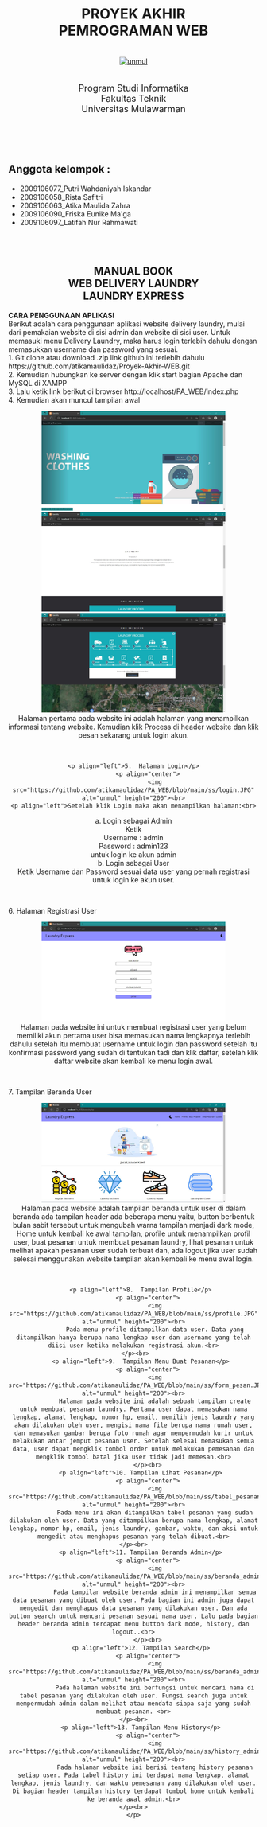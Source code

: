 <div align="center">
    <h1>PROYEK AKHIR<br><b>PEMROGRAMAN WEB</b></h1><br>
    <div>
        <a href="https://unmul.ac.id/">
            <img src="https://upload.wikimedia.org/wikipedia/id/8/83/Unmul_logo_low.svg" alt="unmul" height="200">
        </a>
    </div>
</div>
<br>
<div align="center">
    <p style="font-size: 18px;">
        Program Studi Informatika<br>
        Fakultas Teknik<br>
        Universitas Mulawarman
    </p>
</div>
<br><br><br>

## Anggota kelompok :
- 2009106077_Putri Wahdaniyah Iskandar
- 2009106058_Rista Safitri
- 2009106063_Atika Maulida Zahra
- 2009106090_Friska Eunike Ma'ga
- 2009106097_Latifah Nur Rahmawati

<br><br>
<div align="center">
    <h2>
        MANUAL BOOK<br>
        WEB DELIVERY LAUNDRY<br>
        LAUNDRY EXPRESS
    </h2><p align="left"><b>CARA PENGGUNAAN APLIKASI</b><br>
        Berikut adalah cara penggunaan aplikasi website delivery laundry, mulai dari pemakaian website di sisi admin dan website di sisi user. Untuk memasuki menu Delivery Laundry, maka harus login terlebih dahulu dengan memasukkan username dan password yang sesuai.<br>
        1.	Git clone atau download .zip link github ini terlebih dahulu 
            https://github.com/atikamaulidaz/Proyek-Akhir-WEB.git<br>
        2.	Kemudian hubungkan ke server dengan klik start bagian Apache dan MySQL di XAMPP<br>
        3.	Lalu ketik link berikut di browser 
            http://localhost/PA_WEB/index.php<br>
        4.	Kemudian akan muncul tampilan awal<br>
            <p align="center">
                <img src="https://github.com/atikamaulidaz/PA_WEB/blob/main/ss/index_home.JPG" alt="unmul" height="200"><br>
                <img src="https://github.com/atikamaulidaz/PA_WEB/blob/main/ss/index_about.JPG" alt="unmul" height="200"><br>
                <img src="https://github.com/atikamaulidaz/PA_WEB/blob/main/ss/index_process.JPG" height="200"><br>
                Halaman pertama pada website ini adalah halaman yang menampilkan informasi tentang website. Kemudian klik Process di header website dan klik pesan sekarang untuk login akun.<br>
            </p><br>
            
    <p align="left">5.	Halaman Login</p>
            <p align="center">
                <img src="https://github.com/atikamaulidaz/PA_WEB/blob/main/ss/login.JPG" alt="unmul" height="200"><br>
    <p align="left">Setelah klik Login maka akan menampilkan halaman:<br>
a.	Login sebagai Admin<br>
Ketik<br>
Username 	: admin<br>
Password	: admin123<br>
untuk login ke akun admin<br>
b.	Login sebagai User<br>
Ketik Username dan Password sesuai data user yang pernah registrasi untuk login ke akun user.</p>
            </p><br>
        <p align="left">6.	Halaman Registrasi User</p>
            <p align="center">
                <img src="https://github.com/atikamaulidaz/PA_WEB/blob/main/ss/regis.JPG" alt="unmul" height="200"><br>
                Halaman  pada website ini untuk membuat registrasi user yang belum memiliki akun pertama user bisa memasukan nama lengkapnya terlebih dahulu setelah itu membuat username untuk login dan password setelah itu konfirmasi password yang sudah di tentukan tadi dan klik daftar, setelah klik daftar website akan kembali ke menu login awal.<br>
            </p><br>
        <p align="left">7.	Tampilan Beranda User</p>
            <p align="center">
                <img src="https://github.com/atikamaulidaz/PA_WEB/blob/main/ss/beranda_user.JPG" alt="unmul" height="200"><br>
                Halaman pada website adalah tampilan beranda untuk user di dalam beranda ada tampilan header ada beberapa menu yaitu, button berbentuk bulan sabit tersebut untuk mengubah warna tampilan menjadi dark mode, Home untuk kembali ke awal tampilan, profile untuk menampilkan profil user, buat pesanan untuk membuat pesanan laundry, lihat pesanan untuk melihat apakah pesanan user sudah terbuat dan, ada logout jika user sudah selesai menggunakan website tampilan akan kembali ke  menu awal login.<br>
            </p><br>    
            
        <p align="left">8.	Tampilan Profile</p>
            <p align="center">
                <img src="https://github.com/atikamaulidaz/PA_WEB/blob/main/ss/profile.JPG" alt="unmul" height="200"><br>
                Pada menu profile ditampilkan data user. Data yang ditampilkan hanya berupa nama lengkap user dan username yang telah diisi user ketika melakukan registrasi akun.<br>
            </p><br>       
        <p align="left">9.	Tampilan Menu Buat Pesanan</p>
            <p align="center">
                <img src="https://github.com/atikamaulidaz/PA_WEB/blob/main/ss/form_pesan.JPG" alt="unmul" height="200"><br>
                Halaman pada website ini adalah sebuah tampilan create untuk membuat pesanan laundry. Pertama user dapat memasukan nama lengkap, alamat lengkap, nomor hp, email, memilih jenis laundry yang akan dilakukan oleh user, mengisi nama file berupa nama rumah user, dan memasukan gambar berupa foto rumah agar mempermudah kurir untuk melakukan antar jemput pesanan user. Setelah selesai memasukan semua data, user dapat mengklik tombol order untuk melakukan pemesanan dan mengklik tombol batal jika user tidak jadi memesan.<br>
            </p><br>
        <p align="left">10.	Tampilan Lihat Pesanan</p>
            <p align="center">
                <img src="https://github.com/atikamaulidaz/PA_WEB/blob/main/ss/tabel_pesanan_user.JPG" alt="unmul" height="200"><br>
                Pada menu ini akan ditampilkan tabel pesanan yang sudah dilakukan oleh user. Data yang ditampilkan berupa nama lengkap, alamat lengkap, nomor hp, email, jenis laundry, gambar, waktu, dan aksi untuk mengedit atau menghapus pesanan yang telah dibuat.<br>
            </p><br>        
        <p align="left">11.	Tampilan Beranda Admin</p>
            <p align="center">
                <img src="https://github.com/atikamaulidaz/PA_WEB/blob/main/ss/beranda_admin.JPG" alt="unmul" height="200"><br>
                Pada tampilan website beranda admin ini menampilkan semua data pesanan yang dibuat oleh user. Pada bagian ini admin juga dapat mengedit dan menghapus data pesanan yang dilakukan user. Dan ada button search untuk mencari pesanan sesuai nama user. Lalu pada bagian header beranda admin terdapat menu button dark mode, history, dan logout..<br>
            </p><br>
        <p align="left">12.	Tampilan Search</p>
            <p align="center">
                <img src="https://github.com/atikamaulidaz/PA_WEB/blob/main/ss/beranda_admin.JPG" alt="unmul" height="200"><br>
                Pada halaman website ini berfungsi untuk mencari nama di tabel pesanan yang dilakukan oleh user. Fungsi search juga untuk mempermudah admin dalam melihat atau mendata siapa saja yang sudah membuat pesanan. <br>
            </p><br>        
        <p align="left">13.	Tampilan Menu History</p>
            <p align="center">
                <img src="https://github.com/atikamaulidaz/PA_WEB/blob/main/ss/history_admin.JPG" alt="unmul" height="200"><br>
                Pada halaman website ini berisi tentang history pesanan setiap user. Pada tabel history ini terdapat nama lengkap, alamat lengkap, jenis laundry, dan waktu pemesanan yang dilakukan oleh user. Di bagian header tampilan history terdapat tombol home untuk kembali ke beranda awal admin.<br>
            </p><br>        
    </p>
    
</div>
<br><br>
<br>
